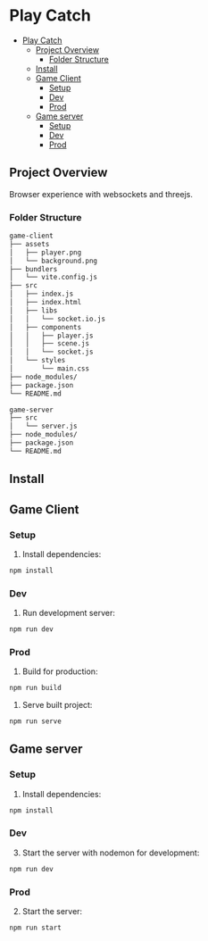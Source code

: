 # Play Catch

- [Play Catch](#play-catch)
  - [Project Overview](#project-overview)
    - [Folder Structure](#folder-structure)
  - [Install](#install)
  - [Game Client](#game-client)
    - [Setup](#setup)
    - [Dev](#dev)
    - [Prod](#prod)
  - [Game server](#game-server)
    - [Setup](#setup-1)
    - [Dev](#dev-1)
    - [Prod](#prod-1)


## Project Overview

Browser experience with websockets and threejs.

### Folder Structure

```sh
game-client
├── assets
│   ├── player.png
│   └── background.png
├── bundlers
│   └── vite.config.js
├── src
│   ├── index.js
│   ├── index.html
│   ├── libs
│   │   └── socket.io.js
│   ├── components
│   │   ├── player.js
│   │   ├── scene.js
│   │   └── socket.js
│   └── styles
│       └── main.css
├── node_modules/
├── package.json
└── README.md

game-server
├── src
│   └── server.js
├── node_modules/
├── package.json
└── README.md

```

## Install

## Game Client

### Setup

1. Install dependencies:

```sh
npm install
```

### Dev

1. Run development server:

```sh
npm run dev
```

### Prod

1. Build for production:

```sh
npm run build
```

1. Serve built project:

```sh
npm run serve
```

## Game server

### Setup

1. Install dependencies:

```sh
npm install
```

### Dev

3. Start the server with nodemon for development:

```sh
npm run dev
```

### Prod

2. Start the server:

```sh
npm run start
```

